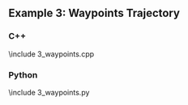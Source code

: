 ## Example 3: Waypoints Trajectory


### C++

\include 3_waypoints.cpp

### Python

\include 3_waypoints.py
